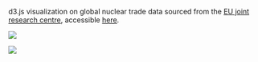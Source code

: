 d3.js visualization on global nuclear trade data sourced from the [EU joint research centre](https://data.jrc.ec.europa.eu/dataset/f5c1233a-27df-4a2c-b48c-1c4a24590025), accessible [here](https://yzse.github.io/global-nuclear-trade/).

![](https://media.giphy.com/media/xM8JVtLuzFDnQiFfcG/giphy.gif)

![](https://media0.giphy.com/media/uo5pFGQUsJKifl6xWD/giphy.gif)
